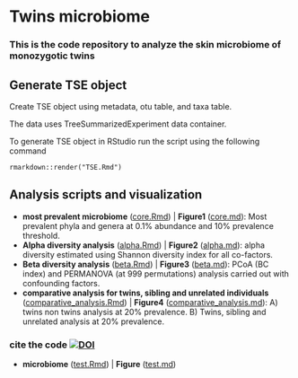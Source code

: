 # Twins microbiome
### This is the code repository to analyze the skin microbiome of monozygotic twins ###

## Generate TSE object
Create TSE object using metadata, otu table, and taxa table. 

The data uses TreeSummarizedExperiment data container. 

To generate TSE object in RStudio run the script using the following command  
```
rmarkdown::render("TSE.Rmd")
```
 
## Analysis scripts and visualization
- **most prevalent microbiome** ([core.Rmd](core.Rmd)) | **Figure1** ([core.md](core.md)): Most prevalent phyla and genera at 0.1% abundance and 10% prevalence threshold.
- **Alpha diversity analysis** ([alpha.Rmd](alpha.Rmd)) | **Figure2** ([alpha.md](alpha.md)): alpha diversity estimated using Shannon diversity index for all co-factors. 
- **Beta diversity analysis** ([beta.Rmd](beta.Rmd)) | **Figure3** ([beta.md](beta.md)): PCoA (BC index) and PERMANOVA (at 999 permutations) analysis carried out with confounding factors.
- **comparative analysis for twins, sibling and unrelated individuals** ([comparative_analysis.Rmd](comparative_analysis.Rmd)) | **Figure4** ([comparative_analysis.md](comparative_analysis.md)): A) twins non twins analysis at 20% prevalence. B) Twins, sibling and unrelated analysis at 20% prevalence.

### cite the code [![DOI](https://zenodo.org/badge/757274106.svg)](https://doi.org/10.5281/zenodo.14576498)

- **microbiome** ([test.Rmd](test.Rmd)) | **Figure** ([test.md](test.md))
